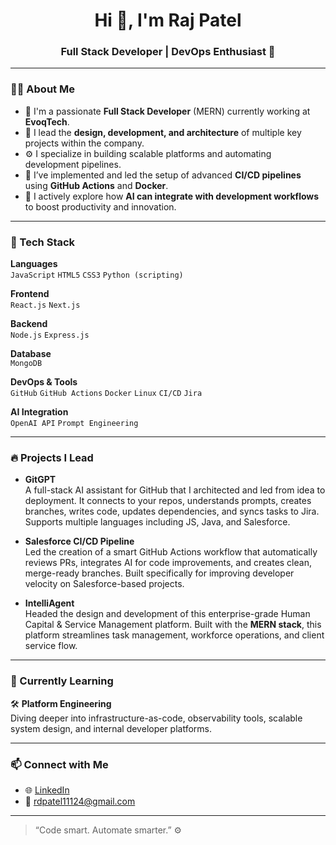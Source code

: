 <h1 align="center">Hi 👋, I'm Raj Patel</h1>
<h3 align="center">Full Stack Developer | DevOps Enthusiast 🚀</h3>

---

### 👨‍💻 About Me

- 🔭 I'm a passionate **Full Stack Developer** (MERN) currently working at **EvoqTech**.
- 🧠 I lead the **design, development, and architecture** of multiple key projects within the company.
- ⚙️ I specialize in building scalable platforms and automating development pipelines.
- 🔧 I’ve implemented and led the setup of advanced **CI/CD pipelines** using **GitHub Actions** and **Docker**.
- 🤖 I actively explore how **AI can integrate with development workflows** to boost productivity and innovation.

---

### 🚀 Tech Stack

**Languages**  
`JavaScript` `HTML5` `CSS3` `Python (scripting)`

**Frontend**  
`React.js` `Next.js`

**Backend**  
`Node.js` `Express.js`

**Database**  
`MongoDB`

**DevOps & Tools**  
`GitHub` `GitHub Actions` `Docker` `Linux` `CI/CD` `Jira`

**AI Integration**  
`OpenAI API` `Prompt Engineering`

---

### 🔥 Projects I Lead

- **GitGPT**  
  A full-stack AI assistant for GitHub that I architected and led from idea to deployment. It connects to your repos, understands prompts, creates branches, writes code, updates dependencies, and syncs tasks to Jira. Supports multiple languages including JS, Java, and Salesforce.

- **Salesforce CI/CD Pipeline**  
  Led the creation of a smart GitHub Actions workflow that automatically reviews PRs, integrates AI for code improvements, and creates clean, merge-ready branches. Built specifically for improving developer velocity on Salesforce-based projects.

- **IntelliAgent**  
  Headed the design and development of this enterprise-grade Human Capital & Service Management platform. Built with the **MERN stack**, this platform streamlines task management, workforce operations, and client service flow.

---

### 📘 Currently Learning

🛠️ **Platform Engineering**  
Diving deeper into infrastructure-as-code, observability tools, scalable system design, and internal developer platforms.

---

### 📫 Connect with Me

- 🌐 [LinkedIn](https://www.linkedin.com/in/raj-patel-149rd)
- 📧 rdpatel11124@gmail.com  

---

> “Code smart. Automate smarter.” ⚙️
